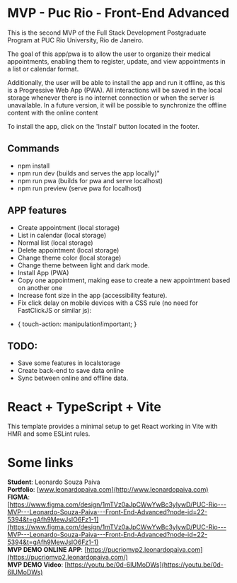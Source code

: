 # MVP - Puc Rio - Front-End Advanced

This is the second MVP of the Full Stack Development Postgraduate Program at PUC Rio University, Rio de Janeiro.

The goal of this app/pwa is to allow the user to organize their medical appointments, enabling them to register, update, and view appointments in a list or calendar format.

Additionally, the user will be able to install the app and run it offline, as this is a Progressive Web App (PWA). All interactions will be saved in the local storage whenever there is no internet connection or when the server is unavailable. In a future version, it will be possible to synchronize the offline content with the online content

To install the app, click on the 'Install' button located in the footer.

## Commands
- npm install
- npm run dev (builds and serves the app locally)"
- npm run pwa (builds for pwa and serve localhost)
- npm run preview (serve pwa for localhost)

## APP features

- Create appointment (local storage)
- List in calendar (local storage)
- Normal list (local storage)
- Delete appointment (local storage)
- Change theme color (local storage)
- Change theme between light and dark mode. 
- Install App (PWA)
- Copy one appointment, making ease to create a new appointment based on another one
- Increase font size in the app (accessibility feature).
- Fix click delay on mobile devices with a CSS rule (no need for FastClickJS or similar js):
* {
  touch-action: manipulation!important;
}

## TODO:

- Save some features in localstorage
- Create back-end to save data online
- Sync between online and offline data.


# React + TypeScript + Vite

This template provides a minimal setup to get React working in Vite with HMR and some ESLint rules.

# Some links

**Student**: Leonardo Souza Paiva  
**Portfolio**: [www.leonardopaiva.com](http://www.leonardopaiva.com)  
**FIGMA**: [https://www.figma.com/design/1mTVz0aJpCWwYwBc3ylywD/PUC-Rio---MVP---Leonardo-Souza-Paiva---Front-End-Advanced?node-id=22-5394&t=gAfh9MewJsIO6Fz1-1](https://www.figma.com/design/1mTVz0aJpCWwYwBc3ylywD/PUC-Rio---MVP---Leonardo-Souza-Paiva---Front-End-Advanced?node-id=22-5394&t=gAfh9MewJsIO6Fz1-1)  
**MVP DEMO ONLINE APP**: [https://pucriomvp2.leonardopaiva.com](https://pucriomvp2.leonardopaiva.com/)  
**MVP DEMO Video**: [https://youtu.be/0d-6IUMoDWs](https://youtu.be/0d-6IUMoDWs)  

